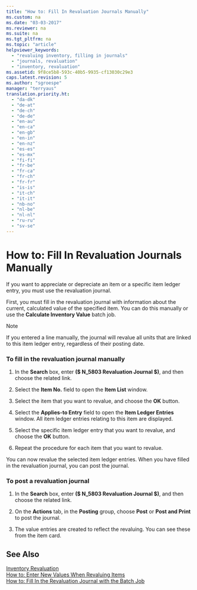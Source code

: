 ```yaml
---
title: "How to: Fill In Revaluation Journals Manually"
ms.custom: na
ms.date: "03-03-2017"
ms.reviewer: na
ms.suite: na
ms.tgt_pltfrm: na
ms.topic: "article"
helpviewer_keywords: 
  - "revaluing inventory, filling in journals"
  - "journals, revaluation"
  - "inventory, revaluation"
ms.assetid: 9f8ce5b8-593c-40b5-9935-cf13030c29e3
caps.latest.revision: 5
ms.author: "sgroespe"
manager: "terryaus"
translation.priority.ht: 
  - "da-dk"
  - "de-at"
  - "de-ch"
  - "de-de"
  - "en-au"
  - "en-ca"
  - "en-gb"
  - "en-in"
  - "en-nz"
  - "es-es"
  - "es-mx"
  - "fi-fi"
  - "fr-be"
  - "fr-ca"
  - "fr-ch"
  - "fr-fr"
  - "is-is"
  - "it-ch"
  - "it-it"
  - "nb-no"
  - "nl-be"
  - "nl-nl"
  - "ru-ru"
  - "sv-se"
---
```

# How to: Fill In Revaluation Journals Manually
If you want to appreciate or depreciate an item or a specific item ledger entry, you must use the revaluation journal.  
  
 First, you must fill in the revaluation journal with information about the current, calculated value of the specified item. You can do this manually or use the **Calculate Inventory Value** batch job.  
  
> [!NOTE]  
>  If you entered a line manually, the journal will revalue all units that are linked to this item ledger entry, regardless of their posting date.  
  
### To fill in the revaluation journal manually  
  
1.  In the **Search** box, enter **\($ N\_5803 Revaluation Journal $\)**, and then choose the related link.  
  
2.  Select the **Item No.** field to open the **Item List** window.  
  
3.  Select the item that you want to revalue, and choose the **OK** button.  
  
4.  Select the **Applies\-to Entry** field to open the **Item Ledger Entries** window. All item ledger entries relating to this item are displayed.  
  
5.  Select the specific item ledger entry that you want to revalue, and choose the **OK** button.  
  
6.  Repeat the procedure for each item that you want to revalue.  
  
 You can now revalue the selected item ledger entries. When you have filled in the revaluation journal, you can post the journal.  
  
### To post a revaluation journal  
  
1.  In the **Search** box, enter **\($ N\_5803 Revaluation Journal $\)**, and then choose the related link.  
  
2.  On the **Actions** tab, in the **Posting** group, choose **Post** or **Post and Print** to post the journal.  
  
3.  The value entries are created to reflect the revaluing. You can see these from the item card.  
  
## See Also  
 [Inventory Revaluation](../DesignAndEngineering/inventory-revaluation.md)   
 [How to: Enter New Values When Revaluing Items](../DesignAndEngineering/how-to-enter-new-values-when-revaluing-items.md)   
 [How to: Fill In the Revaluation Journal with the Batch Job](../DesignAndEngineering/how-to-fill-in-the-revaluation-journal-with-the-batch-job.md)